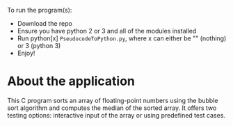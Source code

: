 To run the program(s):
* Download the repo
* Ensure you have python 2 or 3 and all of the modules installed
* Run python[x] `PseudocodeToPython.py`, where x can either be "" (nothing) or 3 (python 3)
* Enjoy!

# About the application 
This C program sorts an array of floating-point numbers using the bubble sort algorithm and computes the median of the sorted array. 
It offers two testing options: interactive input of the array or using predefined test cases.

